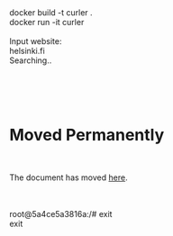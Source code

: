 <BR>
<BR>docker build -t curler .
<BR>docker run -it curler
<BR>
<BR>Input website:
<BR>helsinki.fi
<BR>Searching..
<BR><!DOCTYPE HTML PUBLIC "-//IETF//DTD HTML 2.0//EN">
<BR><html><head>
<BR><title>301 Moved Permanently</title>
<BR></head><body>
<BR><h1>Moved Permanently</h1>
<BR><p>The document has moved <a href="http://www.helsinki.fi/">here</a>.</p>
<BR></body></html>
<BR>root@5a4ce5a3816a:/# exit
<BR>exit
